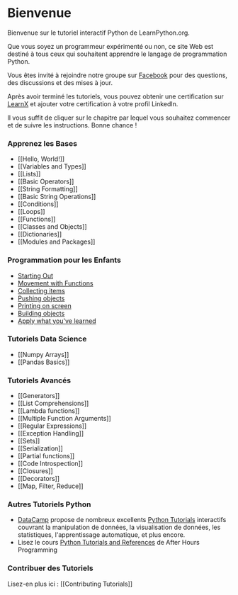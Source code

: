# Bienvenue

Bienvenue sur le tutoriel interactif Python de LearnPython.org.

Que vous soyez un programmeur expérimenté ou non, ce site Web est destiné à tous ceux qui souhaitent apprendre le langage de programmation Python.<br>

Vous êtes invité à rejoindre notre groupe sur <a href="http://www.facebook.com/groups/180708015327157/">Facebook</a> pour des questions, des discussions et des mises à jour.

Après avoir terminé les tutoriels, vous pouvez obtenir une certification sur [LearnX](https://www.learnx.org) et ajouter votre certification à votre profil LinkedIn.

Il vous suffit de cliquer sur le chapitre par lequel vous souhaitez commencer et de suivre les instructions. Bonne chance !<br>


### Apprenez les Bases

- [[Hello, World!]]
- [[Variables and Types]]
- [[Lists]]
- [[Basic Operators]]
- [[String Formatting]]
- [[Basic String Operations]]
- [[Conditions]]
- [[Loops]]
- [[Functions]]
- [[Classes and Objects]]
- [[Dictionaries]]
- [[Modules and Packages]]

### Programmation pour les Enfants
- [Starting Out](https://codingforkids.io/play/python/intro-level1)
- [Movement with Functions](https://codingforkids.io/play/python/intro-level2)
- [Collecting items](https://codingforkids.io/play/python/intro-level3)
- [Pushing objects](https://codingforkids.io/play/python/intro-level4)
- [Printing on screen](https://codingforkids.io/play/python/intro-level5)
- [Building objects](https://codingforkids.io/play/python/intro-level6)
- [Apply what you've learned](https://codingforkids.io/play/python/intro-level7)

### Tutoriels Data Science
- [[Numpy Arrays]]
- [[Pandas Basics]]

### Tutoriels Avancés

- [[Generators]]
- [[List Comprehensions]]
- [[Lambda functions]]
- [[Multiple Function Arguments]]
- [[Regular Expressions]]
- [[Exception Handling]]
- [[Sets]]
- [[Serialization]]
- [[Partial functions]]
- [[Code Introspection]]
- [[Closures]]
- [[Decorators]]
- [[Map, Filter, Reduce]]

### Autres Tutoriels Python

- [DataCamp](https://datacamp.pxf.io/c/67577/1012793/13294?sharedId=learnpython.org) propose de nombreux excellents [Python Tutorials](https://datacamp.pxf.io/c/67577/1012793/13294?sharedId=learnpython.org) interactifs couvrant la manipulation de données, la visualisation de données, les statistiques, l'apprentissage automatique, et plus encore.
- Lisez le cours [Python Tutorials and References](http://www.afterhoursprogramming.com/index.php?article=181) de After Hours Programming

### Contribuer des Tutoriels

Lisez-en plus ici : [[Contributing Tutorials]]